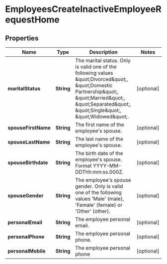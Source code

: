 

# EmployeesCreateInactiveEmployeeRequestHome


## Properties

| Name | Type | Description | Notes |
|------------ | ------------- | ------------- | -------------|
|**maritalStatus** | **String** | The marital status. Only is valid one of the following values \&quot;Divorced\&quot;, \&quot;Domestic Partnership\&quot;, \&quot;Married\&quot;, \&quot;Separated\&quot;, \&quot;Single\&quot;, \&quot;Widowed\&quot;. |  [optional] |
|**spouseFirstName** | **String** | The first name of the employee&#39;s spouse. |  [optional] |
|**spouseLastName** | **String** | The last name of the employee&#39;s spouse. |  [optional] |
|**spouseBirthdate** | **String** | The birth date of the employee&#39;s spouse. Format YYYY-MM-DDThh:mm:ss.000Z. |  [optional] |
|**spouseGender** | **String** | The employee&#39;s spouse gender. Only is valid one of the following values &#39;Male&#39; (male), &#39;Female&#39; (female) or &#39;Other&#39; (other). |  [optional] |
|**personalEmail** | **String** | The employee personal email. |  [optional] |
|**personalPhone** | **String** | The employee personal phone. |  [optional] |
|**personalMobile** | **String** | The employee personal phone |  [optional] |



